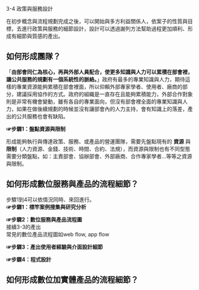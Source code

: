 <p>3-4 政策與服務設計</p>

<p>在初步概念與流程規劃完成之後，可以開始與多方利益關係人，依案子的性質與目標，去進行政策與服務的細節設計，設計可以透過謝列方法幫助過程更加順利、形成有細節與質感的產出。</p>

<h2>如何形成團隊？</h2>

<p>「<strong>由部會同仁為核心，再與外部人員配合，使更多知識與人力可以累積在部會裡，讓公共服務的規劃有一個系統性的脈絡。</strong>」政府有最多的專業知識與人力，期待這樣的專業資源能夠累積在部會裡面，所以仰賴外部專家學者、使用者、廠商的部分，建議採用協作的方式。政府的組織是一直存在且能夠累積能力，外部合作對象則是非常有機會變動，雖有各自的專業面向，但沒有部會裡全面的專業知識與人力，如果在做後續規劃的時候並沒有讓部會內的人力主持，會有知識上的落差，產出的公共服務也會有缺陷。</p>

<p> <strong>☞步驟1：盤點資源與限制</strong></p>

<p> 形成能夠執行與傳達政策、服務、或產品的營運團隊，需要先盤點現有的 <strong>資源</strong> 與 <strong>限制</strong>（人力資源、金錢、技術、時間、合約、法規），而資源與限制也有不同型態需要分類盤點，如：主責部會、協辦部會、外部廠商、合作專家學者...等等之資源與限制。</p>

<h2>如何形成數位服務與產品的流程細節？</h2>

<p>步驟1到4可以依情況同時、來回進行。<br> <strong>☞步驟1：標竿案例搜集與研究分析</strong></p>

<p> <strong>☞步驟2：數位服務與產品流程圖</strong><br>接續3-3的產出<br>常見的數位產品流程圖如web flow, app flow</p>

<p><strong>☞步驟3：產出使用者經驗與介面設計細節</strong></p>

<p><strong>☞步驟4：程式設計</strong></p>

<h2>如何形成數位加實體產品的流程細節？</h2>